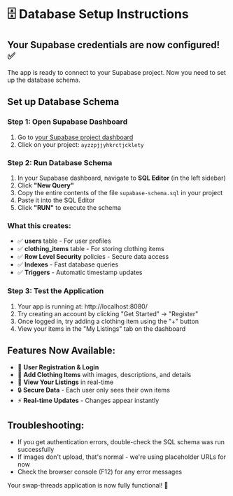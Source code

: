 # 🗄️ Database Setup Instructions

## Your Supabase credentials are now configured! ✅

The app is ready to connect to your Supabase project. Now you need to set up the database schema.

## Set up Database Schema

### Step 1: Open Supabase Dashboard
1. Go to [your Supabase project dashboard](https://supabase.com/dashboard/projects)
2. Click on your project: `ayzzpjjyhkrctjcklety`

### Step 2: Run Database Schema
1. In your Supabase dashboard, navigate to **SQL Editor** (in the left sidebar)
2. Click **"New Query"**
3. Copy the entire contents of the file `supabase-schema.sql` in your project
4. Paste it into the SQL Editor
5. Click **"RUN"** to execute the schema

### What this creates:
- ✅ **users** table - For user profiles  
- ✅ **clothing_items** table - For storing clothing items
- ✅ **Row Level Security** policies - Secure data access
- ✅ **Indexes** - Fast database queries
- ✅ **Triggers** - Automatic timestamp updates

### Step 3: Test the Application
1. Your app is running at: http://localhost:8080/
2. Try creating an account by clicking "Get Started" → "Register"
3. Once logged in, try adding a clothing item using the "+" button
4. View your items in the "My Listings" tab on the dashboard

## Features Now Available:
- 🔐 **User Registration & Login**
- 👕 **Add Clothing Items** with images, descriptions, and details
- 📱 **View Your Listings** in real-time
- 🔒 **Secure Data** - Each user only sees their own items
- ⚡ **Real-time Updates** - Changes appear instantly

## Troubleshooting:
- If you get authentication errors, double-check the SQL schema was run successfully
- If images don't upload, that's normal - we're using placeholder URLs for now
- Check the browser console (F12) for any error messages

Your swap-threads application is now fully functional! 🎉
